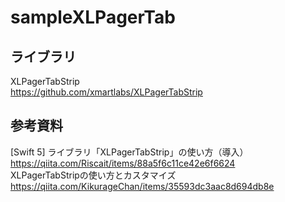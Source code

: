 # sampleXLPagerTab
## ライブラリ
XLPagerTabStrip<br>https://github.com/xmartlabs/XLPagerTabStrip

## 参考資料
[Swift 5] ライブラリ「XLPagerTabStrip」の使い方（導入） <br>https://qiita.com/Riscait/items/88a5f6c11ce42e6f6624<br>
XLPagerTabStripの使い方とカスタマイズ <br>https://qiita.com/KikurageChan/items/35593dc3aac8d694db8e
